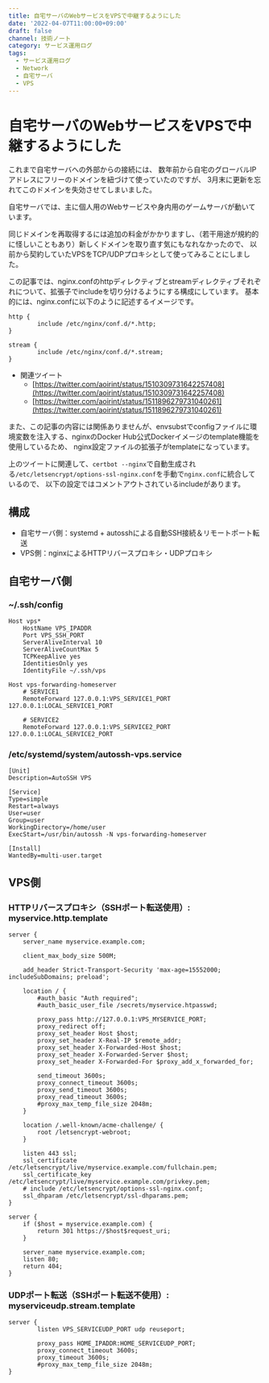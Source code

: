 ```yaml
---
title: 自宅サーバのWebサービスをVPSで中継するようにした
date: '2022-04-07T11:00:00+09:00'
draft: false
channel: 技術ノート
category: サービス運用ログ
tags:
  - サービス運用ログ
  - Network
  - 自宅サーバ
  - VPS
---
```

# 自宅サーバのWebサービスをVPSで中継するようにした

これまで自宅サーバへの外部からの接続には、
数年前から自宅のグローバルIPアドレスにフリーのドメインを紐づけて使っていたのですが、
3月末に更新を忘れてこのドメインを失効させてしまいました。

自宅サーバでは、主に個人用のWebサービスや身内用のゲームサーバが動いています。

同じドメインを再取得するには追加の料金がかかりますし、（若干用途が規約的に怪しいこともあり）新しくドメインを取り直す気にもなれなかったので、
以前から契約していたVPSをTCP/UDPプロキシとして使ってみることにしました。

この記事では、nginx.confのhttpディレクティブとstreamディレクティブそれぞれについて、拡張子でincludeを切り分けるようにする構成にしています。
基本的には、nginx.confに以下のように記述するイメージです。

```nginx
http {
        include /etc/nginx/conf.d/*.http;
}

stream {
        include /etc/nginx/conf.d/*.stream;
}
```

- 関連ツイート
    - [https://twitter.com/aoirint/status/1510309731642257408](https://twitter.com/aoirint/status/1510309731642257408)
    - [https://twitter.com/aoirint/status/1511896279731040261](https://twitter.com/aoirint/status/1511896279731040261)

また、この記事の内容には関係ありませんが、envsubstでconfigファイルに環境変数を注入する、nginxのDocker Hub公式Dockerイメージのtemplate機能を使用しているため、
nginx設定ファイルの拡張子がtemplateになっています。

上のツイートに関連して、`certbot --nginx`で自動生成される`/etc/letsencrypt/options-ssl-nginx.conf`を手動で`nginx.conf`に統合しているので、
以下の設定ではコメントアウトされているincludeがあります。

## 構成

- 自宅サーバ側：systemd + autosshによる自動SSH接続＆リモートポート転送
- VPS側：nginxによるHTTPリバースプロキシ・UDPプロキシ

## 自宅サーバ側

### ~/.ssh/config

```ssh
Host vps*
    HostName VPS_IPADDR
    Port VPS_SSH_PORT
    ServerAliveInterval 10
    ServerAliveCountMax 5
    TCPKeepAlive yes
    IdentitiesOnly yes
    IdentityFile ~/.ssh/vps

Host vps-forwarding-homeserver
    # SERVICE1
    RemoteForward 127.0.0.1:VPS_SERVICE1_PORT 127.0.0.1:LOCAL_SERVICE1_PORT

    # SERVICE2
    RemoteForward 127.0.0.1:VPS_SERVICE2_PORT 127.0.0.1:LOCAL_SERVICE2_PORT
```

### /etc/systemd/system/autossh-vps.service

```systemd
[Unit]
Description=AutoSSH VPS

[Service]
Type=simple
Restart=always
User=user
Group=user
WorkingDirectory=/home/user
ExecStart=/usr/bin/autossh -N vps-forwarding-homeserver

[Install]
WantedBy=multi-user.target
```

## VPS側

### HTTPリバースプロキシ（SSHポート転送使用）: myservice.http.template

```nginx
server {
    server_name myservice.example.com;

    client_max_body_size 500M;

    add_header Strict-Transport-Security 'max-age=15552000; includeSubDomains; preload';

    location / {
        #auth_basic "Auth required";
        #auth_basic_user_file /secrets/myservice.htpasswd;

        proxy_pass http://127.0.0.1:VPS_MYSERVICE_PORT;
        proxy_redirect off;
        proxy_set_header Host $host;
        proxy_set_header X-Real-IP $remote_addr;
        proxy_set_header X-Forwarded-Host $host;
        proxy_set_header X-Forwarded-Server $host;
        proxy_set_header X-Forwarded-For $proxy_add_x_forwarded_for;

        send_timeout 3600s;
        proxy_connect_timeout 3600s;
        proxy_send_timeout 3600s;
        proxy_read_timeout 3600s;
        #proxy_max_temp_file_size 2048m;
    }

    location /.well-known/acme-challenge/ {
        root /letsencrypt-webroot;
    }

    listen 443 ssl;
    ssl_certificate /etc/letsencrypt/live/myservice.example.com/fullchain.pem;
    ssl_certificate_key /etc/letsencrypt/live/myservice.example.com/privkey.pem;
    # include /etc/letsencrypt/options-ssl-nginx.conf;
    ssl_dhparam /etc/letsencrypt/ssl-dhparams.pem;
}

server {
    if ($host = myservice.example.com) {
        return 301 https://$host$request_uri;
    }

    server_name myservice.example.com;
    listen 80;
    return 404;
}
```

### UDPポート転送（SSHポート転送不使用）: myserviceudp.stream.template

```nginx
server {
        listen VPS_SERVICEUDP_PORT udp reuseport;

        proxy_pass HOME_IPADDR:HOME_SERVICEUDP_PORT;
        proxy_connect_timeout 3600s;
        proxy_timeout 3600s;
        #proxy_max_temp_file_size 2048m;
}
```
